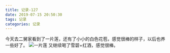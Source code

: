 ```yaml
---
title: 记录-127
date: 2019-07-15 20:50:30
tags: 记录
categories: 记录
---
```

今天去二舅家看到了一片莲，还有了小小的白色花苞，感觉很棒的样子，以后也养一些好了。
![一片莲](/img/记录127-1.jpg)
又继续喝了雪碧+红酒，感觉很棒。